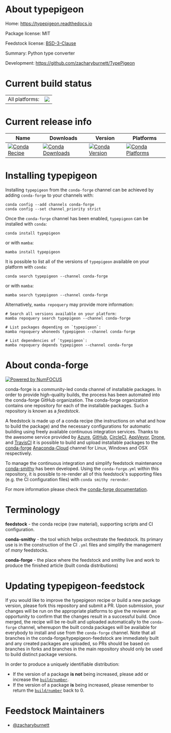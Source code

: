 About typepigeon
================

Home: https://typepigeon.readthedocs.io

Package license: MIT

Feedstock license: [BSD-3-Clause](https://github.com/conda-forge/typepigeon-feedstock/blob/main/LICENSE.txt)

Summary: Python type converter

Development: https://github.com/zacharyburnett/TypePigeon

Current build status
====================


<table><tr><td>All platforms:</td>
    <td>
      <a href="https://dev.azure.com/conda-forge/feedstock-builds/_build/latest?definitionId=15605&branchName=main">
        <img src="https://dev.azure.com/conda-forge/feedstock-builds/_apis/build/status/typepigeon-feedstock?branchName=main">
      </a>
    </td>
  </tr>
</table>

Current release info
====================

| Name | Downloads | Version | Platforms |
| --- | --- | --- | --- |
| [![Conda Recipe](https://img.shields.io/badge/recipe-typepigeon-green.svg)](https://anaconda.org/conda-forge/typepigeon) | [![Conda Downloads](https://img.shields.io/conda/dn/conda-forge/typepigeon.svg)](https://anaconda.org/conda-forge/typepigeon) | [![Conda Version](https://img.shields.io/conda/vn/conda-forge/typepigeon.svg)](https://anaconda.org/conda-forge/typepigeon) | [![Conda Platforms](https://img.shields.io/conda/pn/conda-forge/typepigeon.svg)](https://anaconda.org/conda-forge/typepigeon) |

Installing typepigeon
=====================

Installing `typepigeon` from the `conda-forge` channel can be achieved by adding `conda-forge` to your channels with:

```
conda config --add channels conda-forge
conda config --set channel_priority strict
```

Once the `conda-forge` channel has been enabled, `typepigeon` can be installed with `conda`:

```
conda install typepigeon
```

or with `mamba`:

```
mamba install typepigeon
```

It is possible to list all of the versions of `typepigeon` available on your platform with `conda`:

```
conda search typepigeon --channel conda-forge
```

or with `mamba`:

```
mamba search typepigeon --channel conda-forge
```

Alternatively, `mamba repoquery` may provide more information:

```
# Search all versions available on your platform:
mamba repoquery search typepigeon --channel conda-forge

# List packages depending on `typepigeon`:
mamba repoquery whoneeds typepigeon --channel conda-forge

# List dependencies of `typepigeon`:
mamba repoquery depends typepigeon --channel conda-forge
```


About conda-forge
=================

[![Powered by
NumFOCUS](https://img.shields.io/badge/powered%20by-NumFOCUS-orange.svg?style=flat&colorA=E1523D&colorB=007D8A)](https://numfocus.org)

conda-forge is a community-led conda channel of installable packages.
In order to provide high-quality builds, the process has been automated into the
conda-forge GitHub organization. The conda-forge organization contains one repository
for each of the installable packages. Such a repository is known as a *feedstock*.

A feedstock is made up of a conda recipe (the instructions on what and how to build
the package) and the necessary configurations for automatic building using freely
available continuous integration services. Thanks to the awesome service provided by
[Azure](https://azure.microsoft.com/en-us/services/devops/), [GitHub](https://github.com/),
[CircleCI](https://circleci.com/), [AppVeyor](https://www.appveyor.com/),
[Drone](https://cloud.drone.io/welcome), and [TravisCI](https://travis-ci.com/)
it is possible to build and upload installable packages to the
[conda-forge](https://anaconda.org/conda-forge) [Anaconda-Cloud](https://anaconda.org/)
channel for Linux, Windows and OSX respectively.

To manage the continuous integration and simplify feedstock maintenance
[conda-smithy](https://github.com/conda-forge/conda-smithy) has been developed.
Using the ``conda-forge.yml`` within this repository, it is possible to re-render all of
this feedstock's supporting files (e.g. the CI configuration files) with ``conda smithy rerender``.

For more information please check the [conda-forge documentation](https://conda-forge.org/docs/).

Terminology
===========

**feedstock** - the conda recipe (raw material), supporting scripts and CI configuration.

**conda-smithy** - the tool which helps orchestrate the feedstock.
                   Its primary use is in the construction of the CI ``.yml`` files
                   and simplify the management of *many* feedstocks.

**conda-forge** - the place where the feedstock and smithy live and work to
                  produce the finished article (built conda distributions)


Updating typepigeon-feedstock
=============================

If you would like to improve the typepigeon recipe or build a new
package version, please fork this repository and submit a PR. Upon submission,
your changes will be run on the appropriate platforms to give the reviewer an
opportunity to confirm that the changes result in a successful build. Once
merged, the recipe will be re-built and uploaded automatically to the
`conda-forge` channel, whereupon the built conda packages will be available for
everybody to install and use from the `conda-forge` channel.
Note that all branches in the conda-forge/typepigeon-feedstock are
immediately built and any created packages are uploaded, so PRs should be based
on branches in forks and branches in the main repository should only be used to
build distinct package versions.

In order to produce a uniquely identifiable distribution:
 * If the version of a package **is not** being increased, please add or increase
   the [``build/number``](https://docs.conda.io/projects/conda-build/en/latest/resources/define-metadata.html#build-number-and-string).
 * If the version of a package **is** being increased, please remember to return
   the [``build/number``](https://docs.conda.io/projects/conda-build/en/latest/resources/define-metadata.html#build-number-and-string)
   back to 0.

Feedstock Maintainers
=====================

* [@zacharyburnett](https://github.com/zacharyburnett/)

